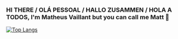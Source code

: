 ### HI THERE / OLÁ PESSOAL / HALLO ZUSAMMEN / HOLA A TODOS, I'm Matheus Vaillant but you can call me Matt 👋

[![Top Langs](https://github-readme-stats-git-masterrstaa-rickstaa.vercel.app/api/top-langs/?username=mathvaillant)](https://github.com/anuraghazra/github-readme-stats)
